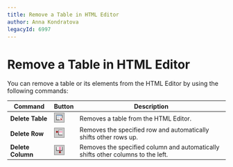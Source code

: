 ```yaml
---
title: Remove a Table in HTML Editor
author: Anna Kondratova
legacyId: 6997
---
```

# Remove a Table in HTML Editor
You can remove a table or its elements from the HTML Editor by using the following commands:

| Command | Button | Description |
|---|---|---|
| **Delete Table** | ![ASPxHtmlEditor-Buttons-DeleteTable](../../../images/img10334.png) | Removes a table from the HTML Editor. |
| **Delete Row** | ![ASPxHtmlEditor-Buttons-DeleteRow](../../../images/img10335.png) | Removes the specified row and automatically shifts other rows up. |
| **Delete Column** | ![ASPxHtmlEditor-Buttons-DeleteColumn](../../../images/img10336.png) | Removes the specified column and automatically shifts other columns to the left. |